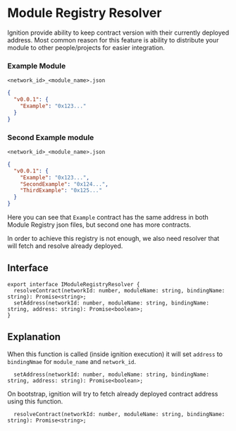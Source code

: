 # Module Registry Resolver

Ignition provide ability to keep contract version with their currently deployed address. Most common reason for this
feature is ability to distribute your module to other people/projects for easier integration.

### Example Module

`<network_id>_<module_name>.json`

```json
{
  "v0.0.1": {
    "Example": "0x123..."
  }
}
```

### Second Example module

`<network_id>_<module_name>.json`

```json
{
  "v0.0.1": {
    "Example": "0x123...",
    "SecondExample": "0x124...",
    "ThirdExample": "0x125..."
  }
}
```

Here you can see that `Example` contract has the same address in both Module Registry json files, but second one has
more contracts.

In order to achieve this registry is not enough, we also need resolver that will fetch and resolve already deployed.

## Interface

```
export interface IModuleRegistryResolver {
  resolveContract(networkId: number, moduleName: string, bindingName: string): Promise<string>;
  setAddress(networkId: number, moduleName: string, bindingName: string, address: string): Promise<boolean>;
}
```

## Explanation

When this function is called (inside ignition execution) it will set `address` to `bindingNmae` for `module_name`
and `network_id`.

```
  setAddress(networkId: number, moduleName: string, bindingName: string, address: string): Promise<boolean>;
```

On bootstrap, ignition will try to fetch already deployed contract address using this function.

```
  resolveContract(networkId: number, moduleName: string, bindingName: string): Promise<string>;
```
